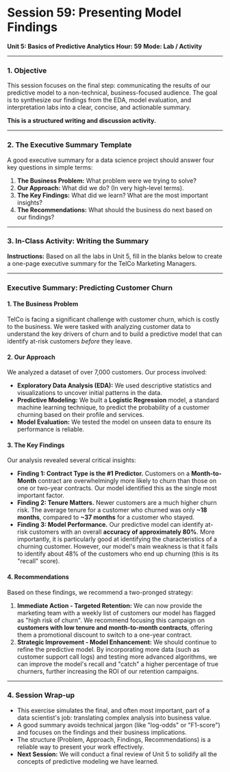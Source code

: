 # Session 59: Presenting Model Findings

**Unit 5: Basics of Predictive Analytics**
**Hour: 59**
**Mode: Lab / Activity**

---

### 1. Objective

This session focuses on the final step: communicating the results of our predictive model to a non-technical, business-focused audience. The goal is to synthesize our findings from the EDA, model evaluation, and interpretation labs into a clear, concise, and actionable summary.

**This is a structured writing and discussion activity.**

---

### 2. The Executive Summary Template

A good executive summary for a data science project should answer four key questions in simple terms:

1.  **The Business Problem:** What problem were we trying to solve?
2.  **Our Approach:** What did we do? (In very high-level terms).
3.  **The Key Findings:** What did we learn? What are the most important insights?
4.  **The Recommendations:** What should the business do next based on our findings?

---

### 3. In-Class Activity: Writing the Summary

**Instructions:**
Based on all the labs in Unit 5, fill in the blanks below to create a one-page executive summary for the TelCo Marketing Managers.

---

### **Executive Summary: Predicting Customer Churn**

#### 1. The Business Problem

TelCo is facing a significant challenge with customer churn, which is costly to the business. We were tasked with analyzing customer data to understand the key drivers of churn and to build a predictive model that can identify at-risk customers *before* they leave.

#### 2. Our Approach

We analyzed a dataset of over 7,000 customers. Our process involved:
*   **Exploratory Data Analysis (EDA):** We used descriptive statistics and visualizations to uncover initial patterns in the data.
*   **Predictive Modeling:** We built a **Logistic Regression** model, a standard machine learning technique, to predict the probability of a customer churning based on their profile and services.
*   **Model Evaluation:** We tested the model on unseen data to ensure its performance is reliable.

#### 3. The Key Findings

Our analysis revealed several critical insights:

*   **Finding 1: Contract Type is the #1 Predictor.** Customers on a **Month-to-Month** contract are overwhelmingly more likely to churn than those on one or two-year contracts. Our model identified this as the single most important factor.
*   **Finding 2: Tenure Matters.** Newer customers are a much higher churn risk. The average tenure for a customer who churned was only **~18 months**, compared to **~37 months** for a customer who stayed.
*   **Finding 3: Model Performance.** Our predictive model can identify at-risk customers with an overall **accuracy of approximately 80%**. More importantly, it is particularly good at identifying the characteristics of a churning customer. However, our model's main weakness is that it fails to identify about 48% of the customers who end up churning (this is its "recall" score).

#### 4. Recommendations

Based on these findings, we recommend a two-pronged strategy:

1.  **Immediate Action - Targeted Retention:** We can now provide the marketing team with a weekly list of customers our model has flagged as "high risk of churn". We recommend focusing this campaign on **customers with low tenure and month-to-month contracts**, offering them a promotional discount to switch to a one-year contract.
2.  **Strategic Improvement - Model Enhancement:** We should continue to refine the predictive model. By incorporating more data (such as customer support call logs) and testing more advanced algorithms, we can improve the model's recall and "catch" a higher percentage of true churners, further increasing the ROI of our retention campaigns.

---

### 4. Session Wrap-up

*   This exercise simulates the final, and often most important, part of a data scientist's job: translating complex analysis into business value.
*   A good summary avoids technical jargon (like "log-odds" or "F1-score") and focuses on the findings and their business implications.
*   The structure (Problem, Approach, Findings, Recommendations) is a reliable way to present your work effectively.
*   **Next Session:** We will conduct a final review of Unit 5 to solidify all the concepts of predictive modeling we have learned.